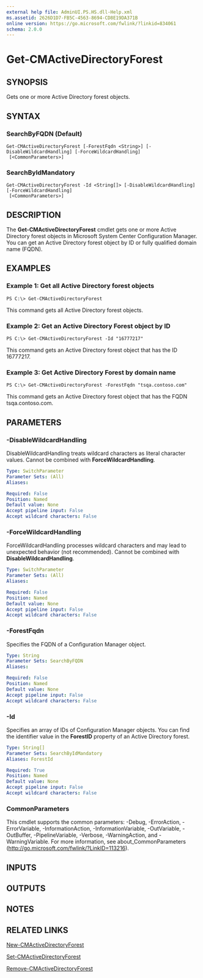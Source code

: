 ```yaml
---
external help file: AdminUI.PS.HS.dll-Help.xml
ms.assetid: 2626D1D7-FB5C-4563-8694-CD8E19DA371B
online version: https://go.microsoft.com/fwlink/?linkid=834061
schema: 2.0.0
---
```


# Get-CMActiveDirectoryForest

## SYNOPSIS
Gets one or more Active Directory forest objects.

## SYNTAX

### SearchByFQDN (Default)
```
Get-CMActiveDirectoryForest [-ForestFqdn <String>] [-DisableWildcardHandling] [-ForceWildcardHandling]
 [<CommonParameters>]
```

### SearchByIdMandatory
```
Get-CMActiveDirectoryForest -Id <String[]> [-DisableWildcardHandling] [-ForceWildcardHandling]
 [<CommonParameters>]
```

## DESCRIPTION
The **Get-CMActiveDirectoryForest** cmdlet gets one or more Active Directory forest objects in Microsoft System Center Configuration Manager.
You can get an Active Directory forest object by ID or fully qualified domain name (FQDN).

## EXAMPLES

### Example 1: Get all Active Directory forest objects
```
PS C:\> Get-CMActiveDirectoryForest
```

This command gets all Active Directory forest objects.

### Example 2: Get an Active Directory Forest object by ID
```
PS C:\> Get-CMActiveDirectoryForest -Id "16777217"
```

This command gets an Active Directory forest object that has the ID 16777217.

### Example 3: Get Active Directory Forest by domain name
```
PS C:\> Get-CMActiveDirectoryForest -ForestFqdn "tsqa.contoso.com"
```

This command gets an Active Directory forest object that has the FQDN tsqa.contoso.com.

## PARAMETERS

### -DisableWildcardHandling
DisableWildcardHandling treats wildcard characters as literal character values. Cannot be combined with **ForceWildcardHandling**.

```yaml
Type: SwitchParameter
Parameter Sets: (All)
Aliases: 

Required: False
Position: Named
Default value: None
Accept pipeline input: False
Accept wildcard characters: False
```

### -ForceWildcardHandling
ForceWildcardHandling processes wildcard characters and may lead to unexpected behavior (not recommended). Cannot be combined with **DisableWildcardHandling**.

```yaml
Type: SwitchParameter
Parameter Sets: (All)
Aliases: 

Required: False
Position: Named
Default value: None
Accept pipeline input: False
Accept wildcard characters: False
```

### -ForestFqdn
Specifies the FQDN of a Configuration Manager object.

```yaml
Type: String
Parameter Sets: SearchByFQDN
Aliases: 

Required: False
Position: Named
Default value: None
Accept pipeline input: False
Accept wildcard characters: False
```

### -Id
Specifies an array of IDs of Configuration Manager objects.
You can find the identifier value in the **ForestID** property of an Active Directory forest.

```yaml
Type: String[]
Parameter Sets: SearchByIdMandatory
Aliases: ForestId

Required: True
Position: Named
Default value: None
Accept pipeline input: False
Accept wildcard characters: False
```

### CommonParameters
This cmdlet supports the common parameters: -Debug, -ErrorAction, -ErrorVariable, -InformationAction, -InformationVariable, -OutVariable, -OutBuffer, -PipelineVariable, -Verbose, -WarningAction, and -WarningVariable. For more information, see about_CommonParameters (http://go.microsoft.com/fwlink/?LinkID=113216).

## INPUTS

## OUTPUTS

## NOTES

## RELATED LINKS

[New-CMActiveDirectoryForest](./New-CMActiveDirectoryForest.md)

[Set-CMActiveDirectoryForest](./Set-CMActiveDirectoryForest.md)

[Remove-CMActiveDirectoryForest](./Remove-CMActiveDirectoryForest.md)


